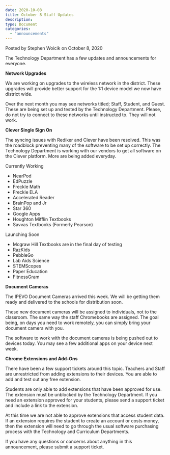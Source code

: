 ```yaml
---
date: 2020-10-08
title: October 8 Staff Updates
description:
type: Document
categories:
  - "announcements"
---
```

Posted by Stephen Woicik on October 8, 2020

The Technology Department has a few updates and announcements for everyone.

**Network Upgrades**

We are working on upgrades to the wireless network in the district. These upgrades will provide better support for the 1:1 device model we now have district wide.

Over the next month you may see networks titled; Staff, Student, and Guest. These are being set up and tested by the Technology Department. Please, do not try to connect to these networks until instructed to. They will not work.

**Clever Single Sign On**

The syncing issues with Rediker and Clever have been resolved. This was the roadblock preventing many of the software to be set up correctly. The Technology Department is working with our vendors to get all software on the Clever platform. More are being added everyday.

Currently Working
- NearPod
- EdPuzzle
- Freckle Math
- Freckle ELA
- Accelerated Reader
- BrainPop and Jr
- Star 360
- Google Apps
- Houghton Mifflin Textbooks
- Savvas Textbooks (Formerly Pearson)

Launching Soon
- Mcgraw Hill Textbooks are in the final day of testing
- RazKids
- PebbleGo
- Lab Aids Science
- STEMScopes
- Paper Education 
- FitnessGram

**Document Cameras**

The IPEVO Document Cameras arrived this week. We will be getting them ready and delivered to the schools for distribution soon.

These new document cameras will be assigned to individuals, not to the classroom. The same way the staff Chromebooks are assigned. The goal being, on days you need to work remotely, you can simply bring your document camera with you.

The software to work with the document cameras is being pushed out to devices today. You may see a few additional apps on your device next week.

**Chrome Extensions and Add-Ons**

There have been a few support tickets around this topic. Teachers and Staff are unrestricted from adding extensions to their devices. You are able to add and test out any free extension.

Students are only able to add extensions that have been approved for use. The extension must be unblocked by the Technology Department. If you need an extension approved for your students, please send a support ticket and include a link to the extension.

At this time we are not able to approve extensions that access student data. If an extension requires the student to create an account or costs money, then the extension will need to go through the usual software purchasing process with the Technology and Curriculum Departments.

If you have any questions or concerns about anything in this announcement, please submit a support ticket.
